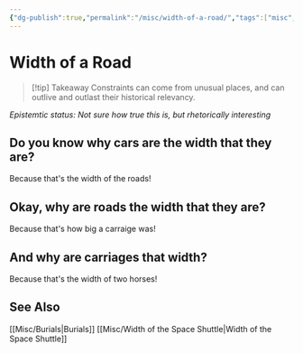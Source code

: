 ```yaml
---
{"dg-publish":true,"permalink":"/misc/width-of-a-road/","tags":["misc","wisdom of the ancients","constraints"],"noteIcon":""}
---
```



# Width of a Road
 
>[!tip] Takeaway
>Constraints can come from unusual places, and can outlive and outlast their historical relevancy.

*Epistemtic status: Not sure how true this is, but rhetorically interesting*

## Do you know why cars are the width that they are?

Because that's the width of the roads!

## Okay, why are roads the width that they are?

Because that's how big a carraige was!

## And why are carriages that width?

Because that's the width of two horses!

## See Also
[[Misc/Burials\|Burials]]
[[Misc/Width of the Space Shuttle\|Width of the Space Shuttle]]